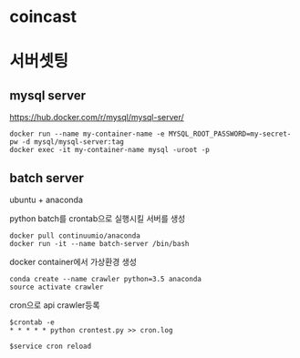 # coincast

# 서버셋팅
## mysql server
https://hub.docker.com/r/mysql/mysql-server/

```
docker run --name my-container-name -e MYSQL_ROOT_PASSWORD=my-secret-pw -d mysql/mysql-server:tag
docker exec -it my-container-name mysql -uroot -p
```

## batch server
ubuntu + anaconda

python batch를 crontab으로 실행시킬 서버를 생성
```
docker pull continuumio/anaconda
docker run -it --name batch-server /bin/bash
```

docker container에서 가상환경 생성
```
conda create --name crawler python=3.5 anaconda
source activate crawler
```
cron으로 api crawler등록

```
$crontab -e
* * * * * python crontest.py >> cron.log

$service cron reload
```
